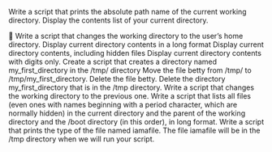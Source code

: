 Write a script that prints the absolute path name of the current working directory.
Display the contents list of your current directory.



Write a script that changes the working directory to the user’s home directory.
Display current directory contents in a long format
Display current directory contents, including hidden files
Display current directory contents with digits only.
Create a script that creates a directory named my_first_directory in the /tmp/ directory
Move the file betty from /tmp/ to /tmp/my_first_directory.
Delete the file betty.
Delete the directory my_first_directory that is in the /tmp directory.
Write a script that changes the working directory to the previous one.
Write a script that lists all files (even ones with names beginning with a period character, which are normally hidden) in the current directory and the parent of the working directory and the /boot directory (in this order), in long format.
Write a script that prints the type of the file named iamafile. The file iamafile will be in the /tmp directory when we will run your script.
